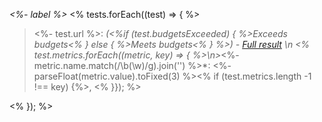 *<%- label %>*
<% tests.forEach((test) => { %>
><%- test.url %>: *(<%if (test.budgetsExceeded) { %>Exceeds budgets<% } else { %>Meets budgets<% } %>) - [Full result](<%- test.testLink %>) \n
><% test.metrics.forEach((metric, key) => { %>\n>*<%- metric.name.match(/\b(\w)/g).join('') %>*: <%- parseFloat(metric.value).toFixed(3) %><% if (test.metrics.length -1 !== key) {%>, <% }}); %>

<% }); %>
